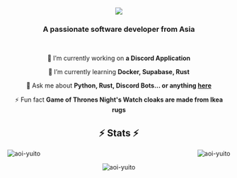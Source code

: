 <h1 align="center">
    <img src="https://readme-typing-svg.herokuapp.com/?font=Righteous&size=35&center=true&vCenter=true&width=500&height=70&duration=4000&lines=Hi+There!+👋;+I'm+Aoi+Yuito!;" />
</h1>

<h3 align="center">A passionate software developer from Asia</h3>

<br/>

<div align="center">
 
 🔭 I’m currently working on **a Discord Application**
 
 🌱 I’m currently learning **Docker, Supabase, Rust**

💬 Ask me about **Python, Rust, Discord Bots... or anything [here](https://github.com/aoi-yuito/aoi-yuito/issues)**

⚡ Fun fact **Game of Thrones Night's Watch cloaks are made from Ikea rugs**

 </div>

<h2 align="center">⚡ Stats ⚡</h2>

<be>

<div align=center>
  <p><img align="left" src="https://github-readme-stats.vercel.app/api?username=aoi-yuito&show_icons=true&locale=en" alt="aoi-yuito" /></p>
  <p><img align="right" src="https://github-readme-streak-stats.herokuapp.com/?user=aoi-yuito&" alt="aoi-yuito" /></p>
    
  <p>&nbsp;&nbsp;&nbsp;&nbsp;&nbsp;</p>
  
  <p><img align="center" src="https://github-readme-stats.vercel.app/api/top-langs?username=aoi-yuito&show_icons=true&locale=en&layout=compact" alt="aoi-yuito" /></p>
</div>
